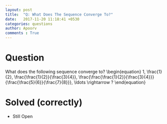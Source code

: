```yaml
---
layout: post
title:  "Q: What Does The Sequence Converge To?"
date:   2017-11-20 11:18:41 +0530
categories: questions
author: Apoorv
comments : True
---
```

# Question
What does the following sequence converge to?
\begin{equation}
1, \frac{1}{2}, \frac{\frac{1}{2}}{\frac{3}{4}}, \frac{\frac{\frac{1}{2}}{\frac{3}{4}}}{\frac{\frac{5}{6}}{\frac{7}{8}}}, \ldots \rightarrow ?
\end{equation}

# Solved (correctly)
- Still Open
